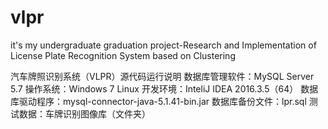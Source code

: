 # vlpr
it's my undergraduate graduation project-Research and Implementation of License Plate Recognition System based on Clustering

汽车牌照识别系统（VLPR）源代码运行说明
数据库管理软件：MySQL Server 5.7
操作系统：Windows 7	Linux
开发环境：InteliJ IDEA 2016.3.5（64）
数据库驱动程序：mysql-connector-java-5.1.41-bin.jar
数据库备份文件：lpr.sql
测试数据：车牌识别图像库（文件夹）
